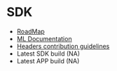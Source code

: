 # SDK

- [RoadMap](RoadMap.md)
- [ML Documentation](ML.md)
- [Headers contribution guidelines](HeadersRE.md)
- Latest SDK build (NA)
- Latest APP build (NA)